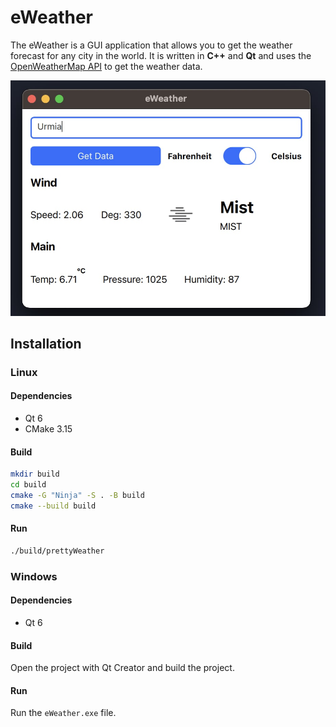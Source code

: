 # eWeather

The eWeather is a GUI application that allows you to get the weather forecast for any city in the world. It is written in **C++** and **Qt** and uses the [OpenWeatherMap API](https://openweathermap.org/api) to get the weather data.

![eWeather C++ qml](preview.jpg)

## Installation

### Linux

#### Dependencies

- Qt 6
- CMake 3.15

#### Build

```bash
mkdir build
cd build
cmake -G "Ninja" -S . -B build
cmake --build build
```

#### Run

```bash
./build/prettyWeather
```

### Windows

#### Dependencies

- Qt 6

#### Build

Open the project with Qt Creator and build the project.

#### Run

Run the `eWeather.exe` file.
